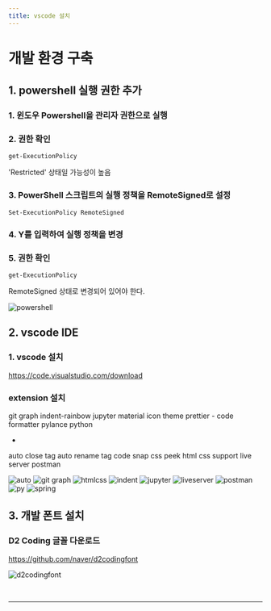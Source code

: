 ```yaml
---
title: vscode 설치
---
```


# 개발 환경 구축
## 1. powershell 실행 권한 추가
### 1. 윈도우 Powershell을 관리자 권한으로 실행

### 2. 권한 확인

```
get-ExecutionPolicy
```
'Restricted' 상태일 가능성이 높음

### 3. PowerShell 스크립트의 실행 정책을 RemoteSigned로 설정
```
Set-ExecutionPolicy RemoteSigned
```

### 4. Y를 입력하여 실행 정책을 변경

### 5. 권한 확인
```
get-ExecutionPolicy
```

RemoteSigned 상태로 변경되어 있어야 한다.

![powershell](https://github.com/yyeongha/yyeongha.github.io/blob/main/assets/img/favicons/2024-05-04-python_install/powershell.png?raw=true)


## 2. vscode IDE
### 1. vscode 설치

https://code.visualstudio.com/download


### extension 설치

git graph
indent-rainbow
jupyter
material icon theme
prettier - code formatter
pylance
python

+
auto close tag
auto rename tag
code snap
css peek
html css support
live server
postman

![auto](https://github.com/yyeongha/yyeongha.github.io/blob/main/assets/img/favicons/2024-05-05-vscode_install/auto.png?raw=true)
![git graph](https://github.com/yyeongha/yyeongha.github.io/blob/main/assets/img/favicons/2024-05-05-vscode_install/git%20graph.png?raw=true)
![htmlcss](https://github.com/yyeongha/yyeongha.github.io/blob/main/assets/img/favicons/2024-05-05-vscode_install/htmlcss.png?raw=true)
![indent](https://github.com/yyeongha/yyeongha.github.io/blob/main/assets/img/favicons/2024-05-05-vscode_install/indent.png?raw=true)
![jupyter](https://github.com/yyeongha/yyeongha.github.io/blob/main/assets/img/favicons/2024-05-05-vscode_install/jupyter.png?raw=true)
![liveserver](https://github.com/yyeongha/yyeongha.github.io/blob/main/assets/img/favicons/2024-05-05-vscode_install/liveserver.png?raw=true)
![postman](https://github.com/yyeongha/yyeongha.github.io/blob/main/assets/img/favicons/2024-05-05-vscode_install/postman.png?raw=true)
![py](https://github.com/yyeongha/yyeongha.github.io/blob/main/assets/img/favicons/2024-05-05-vscode_install/py.png?raw=true)
![spring](https://github.com/yyeongha/yyeongha.github.io/blob/main/assets/img/favicons/2024-05-05-vscode_install/spring.png?raw=true)


## 3. 개발 폰트 설치
### D2 Coding 글꼴 다운로드

https://github.com/naver/d2codingfont


![d2codingfont]()
![]()
![]()
![]()

![]()
![]()
![]()




















































---